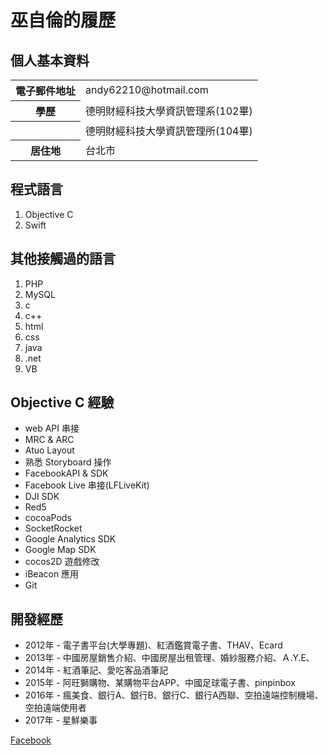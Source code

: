 # 巫自倫的履歷

## 個人基本資料
<table>
	<tbody>
		<tr>
			<th>電子郵件地址</th>
			<td>andy62210@hotmail.com</td>
		</tr>
		<tr>
			<th>學歷</th>
			<td>德明財經科技大學資訊管理系(102畢)</td>
		</tr>
    		<tr>
			<th></th>
			<td>德明財經科技大學資訊管理所(104畢)</td>
		</tr>
		<tr>
			<th>居住地</th>
			<td>台北市</td>
		</tr>
	</tbody>
</table>

## 程式語言
1. Objective C
1. Swift

## 其他接觸過的語言
1. PHP
1. MySQL
1. c
1. c++
1. html
1. css
1. java
1. .net
1. VB

## Objective C 經驗
* web API 串接
* MRC & ARC
* Atuo Layout
* 熟悉 Storyboard 操作
* FacebookAPI & SDK
* Facebook Live 串接(LFLiveKit)
* DJI SDK
* Red5
* cocoaPods
* SocketRocket
* Google Analytics SDK
* Google Map SDK
* cocos2D 遊戲修改
* iBeacon 應用
* Git

## 開發經歷
* 2012年 - 電子書平台(大學專題)、紅酒鑑賞電子書、THAV、Ecard
* 2013年 - 中國房屋銷售介紹、中國房屋出租管理、婚紗服務介紹、Ａ.Y.E、
* 2014年 - 紅酒筆記、愛吃客品酒筆記
* 2015年 - 阿旺獅購物、某購物平台APP、中國足球電子書、pinpinbox
* 2016年 - 瘋美食、銀行A、銀行B、銀行C、銀行A西聯、空拍遠端控制機場、空拍遠端使用者
* 2017年 - 星鮮樂事

 <a href="https://www.facebook.com/zilun.wu">Facebook</a> 
